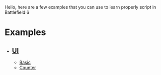 Hello, here are a few examples that you can use to learn properly script in Battlefield 6

# Examples
- ## [UI](./UI/)
  - [Basic](./Examples/UI/basic/basic.ts)
  - [Counter](./Examples/UI/counter/counter.ts)